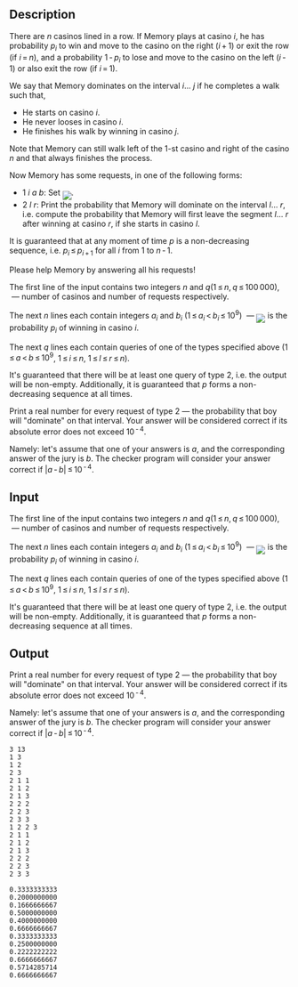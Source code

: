 ## Description

<div><p>There are <span class="tex-span"><i>n</i></span> casinos lined in a row. If Memory plays at casino <span class="tex-span"><i>i</i></span>, he has probability <span class="tex-span"><i>p</i><sub class="lower-index"><i>i</i></sub></span> to win and move to the casino on the right (<span class="tex-span"><i>i</i> + 1</span>) or exit the row (if <span class="tex-span"><i>i</i> = <i>n</i></span>), and a probability <span class="tex-span">1 - <i>p</i><sub class="lower-index"><i>i</i></sub></span> to lose and move to the casino on the left (<span class="tex-span"><i>i</i> - 1</span>) or also exit the row (if <span class="tex-span"><i>i</i> = 1</span>). </p><p>We say that Memory <span class="tex-font-style-it">dominates</span> on the interval <span class="tex-span"><i>i</i>... <i>j</i></span> if he completes a walk such that,</p><ul> <li> He starts on casino <span class="tex-span"><i>i</i></span>. </li><li> He never looses in casino <span class="tex-span"><i>i</i></span>. </li><li> He finishes his walk by winning in casino <span class="tex-span"><i>j</i></span>. </li></ul><p>Note that Memory can still walk left of the <span class="tex-span">1</span>-st casino and right of the casino <span class="tex-span"><i>n</i></span> and that always finishes the process.</p><p>Now Memory has some requests, in one of the following forms:</p><ul> <li> <span class="tex-span">1</span> <span class="tex-span"><i>i</i></span> <span class="tex-span"><i>a</i></span> <span class="tex-span"><i>b</i></span>: Set <img align="middle" class="tex-formula" src="file://iw6f8bw6.png" style="max-width: 100.0%;max-height: 100.0%;">. </li><li> <span class="tex-span">2</span> <span class="tex-span"><i>l</i></span> <span class="tex-span"><i>r</i></span>: Print the probability that Memory will <span class="tex-font-style-it">dominate</span> on the interval <span class="tex-span"><i>l</i>... <i>r</i></span>, i.e. compute the probability that Memory will first leave the segment <span class="tex-span"><i>l</i>... <i>r</i></span> after winning at casino <span class="tex-span"><i>r</i></span>, if she starts in casino <span class="tex-span"><i>l</i></span>. </li></ul><p>It is guaranteed that at any moment of time <span class="tex-span"><i>p</i></span> is a <span class="tex-font-style-bf">non-decreasing sequence</span>, i.e. <span class="tex-span"><i>p</i><sub class="lower-index"><i>i</i></sub> ≤ <i>p</i><sub class="lower-index"><i>i</i> + 1</sub></span> for all <span class="tex-span"><i>i</i></span> from <span class="tex-span">1</span> to <span class="tex-span"><i>n</i> - 1</span>.</p><p>Please help Memory by answering all his requests!</p></div><div class="input-specification"><p>The first line of the input contains two integers <span class="tex-span"><i>n</i></span> and <span class="tex-span"><i>q</i></span>(<span class="tex-span">1 ≤ <i>n</i>, <i>q</i> ≤ 100 000</span>), &nbsp;— number of casinos and number of requests respectively.</p><p>The next <span class="tex-span"><i>n</i></span> lines each contain integers <span class="tex-span"><i>a</i><sub class="lower-index"><i>i</i></sub></span> and <span class="tex-span"><i>b</i><sub class="lower-index"><i>i</i></sub></span> (<span class="tex-span">1 ≤ <i>a</i><sub class="lower-index"><i>i</i></sub> &lt; <i>b</i><sub class="lower-index"><i>i</i></sub> ≤ 10<sup class="upper-index">9</sup></span>) &nbsp;— <img align="middle" class="tex-formula" src="file://WkLSd6Z4.png" style="max-width: 100.0%;max-height: 100.0%;"> is the probability <span class="tex-span"><i>p</i><sub class="lower-index"><i>i</i></sub></span> of winning in casino <span class="tex-span"><i>i</i></span>.</p><p>The next <span class="tex-span"><i>q</i></span> lines each contain queries of one of the types specified above (<span class="tex-span">1 ≤ <i>a</i> &lt; <i>b</i> ≤ 10<sup class="upper-index">9</sup></span>, <span class="tex-span">1 ≤ <i>i</i> ≤ <i>n</i></span>, <span class="tex-span">1 ≤ <i>l</i> ≤ <i>r</i> ≤ <i>n</i></span>).</p><p>It's guaranteed that there will be at least one query of type <span class="tex-span">2</span>, i.e. the output will be non-empty. Additionally, it is guaranteed that <span class="tex-span"><i>p</i></span> forms a non-decreasing sequence at all times.</p></div><div class="output-specification"><p>Print a real number for every request of type <span class="tex-span">2</span>&nbsp;— the probability that boy will "dominate" on that interval. Your answer will be considered correct if its absolute error does not exceed <span class="tex-span">10<sup class="upper-index"> - 4</sup></span>.</p><p>Namely: let's assume that one of your answers is <span class="tex-span"><i>a</i></span>, and the corresponding answer of the jury is <span class="tex-span"><i>b</i></span>. The checker program will consider your answer correct if <span class="tex-span">|<i>a</i> - <i>b</i>| ≤ 10<sup class="upper-index"> - 4</sup></span>.</p></div>

## Input

<p>The first line of the input contains two integers <span class="tex-span"><i>n</i></span> and <span class="tex-span"><i>q</i></span>(<span class="tex-span">1 ≤ <i>n</i>, <i>q</i> ≤ 100 000</span>), &nbsp;— number of casinos and number of requests respectively.</p><p>The next <span class="tex-span"><i>n</i></span> lines each contain integers <span class="tex-span"><i>a</i><sub class="lower-index"><i>i</i></sub></span> and <span class="tex-span"><i>b</i><sub class="lower-index"><i>i</i></sub></span> (<span class="tex-span">1 ≤ <i>a</i><sub class="lower-index"><i>i</i></sub> &lt; <i>b</i><sub class="lower-index"><i>i</i></sub> ≤ 10<sup class="upper-index">9</sup></span>) &nbsp;— <img align="middle" class="tex-formula" src="file://WkLSd6Z4.png" style="max-width: 100.0%;max-height: 100.0%;"> is the probability <span class="tex-span"><i>p</i><sub class="lower-index"><i>i</i></sub></span> of winning in casino <span class="tex-span"><i>i</i></span>.</p><p>The next <span class="tex-span"><i>q</i></span> lines each contain queries of one of the types specified above (<span class="tex-span">1 ≤ <i>a</i> &lt; <i>b</i> ≤ 10<sup class="upper-index">9</sup></span>, <span class="tex-span">1 ≤ <i>i</i> ≤ <i>n</i></span>, <span class="tex-span">1 ≤ <i>l</i> ≤ <i>r</i> ≤ <i>n</i></span>).</p><p>It's guaranteed that there will be at least one query of type <span class="tex-span">2</span>, i.e. the output will be non-empty. Additionally, it is guaranteed that <span class="tex-span"><i>p</i></span> forms a non-decreasing sequence at all times.</p>

## Output

<p>Print a real number for every request of type <span class="tex-span">2</span>&nbsp;— the probability that boy will "dominate" on that interval. Your answer will be considered correct if its absolute error does not exceed <span class="tex-span">10<sup class="upper-index"> - 4</sup></span>.</p><p>Namely: let's assume that one of your answers is <span class="tex-span"><i>a</i></span>, and the corresponding answer of the jury is <span class="tex-span"><i>b</i></span>. The checker program will consider your answer correct if <span class="tex-span">|<i>a</i> - <i>b</i>| ≤ 10<sup class="upper-index"> - 4</sup></span>.</p>





```input1
3 13
1 3
1 2
2 3
2 1 1
2 1 2
2 1 3
2 2 2
2 2 3
2 3 3
1 2 2 3
2 1 1
2 1 2
2 1 3
2 2 2
2 2 3
2 3 3

```




```output1
0.3333333333
0.2000000000
0.1666666667
0.5000000000
0.4000000000
0.6666666667
0.3333333333
0.2500000000
0.2222222222
0.6666666667
0.5714285714
0.6666666667

```


